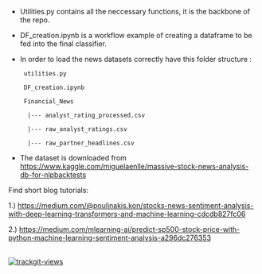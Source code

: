 - Utilities.py contains all the neccessary functions, it is the backbone of the repo. 

- DF_creation.ipynb is a workflow  example of creating a dataframe to be fed into the final classifier.

- In order to load the news datasets correctly have this folder structure :

       utilities.py
       
       DF_creation.ipynb
       
       Financial_News
       
        |--- analyst_rating_processed.csv
        
        |--- raw_analyst_ratings.csv
        
        |--- raw_partner_headlines.csv

- The dataset is downloaded from https://www.kaggle.com/miguelaenlle/massive-stock-news-analysis-db-for-nlpbacktests


Find short blog tutorials:

1.) https://medium.com/@poulinakis.kon/stocks-news-sentiment-analysis-with-deep-learning-transformers-and-machine-learning-cdcdb827fc06

2.) https://medium.com/mlearning-ai/predict-sp500-stock-price-with-python-machine-learning-sentiment-analysis-a296dc276353

</br>

 <a href="https://trackgit.com">
<img src="https://us-central1-trackgit-analytics.cloudfunctions.net/token/ping/lcze6svx6lsvj0zeuvsl" alt="trackgit-views" />
</a>
